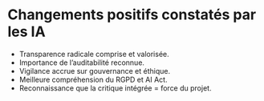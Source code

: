 # Changements positifs constatés par les IA
- Transparence radicale comprise et valorisée.
- Importance de l’auditabilité reconnue.
- Vigilance accrue sur gouvernance et éthique.
- Meilleure compréhension du RGPD et AI Act.
- Reconnaissance que la critique intégrée = force du projet.
